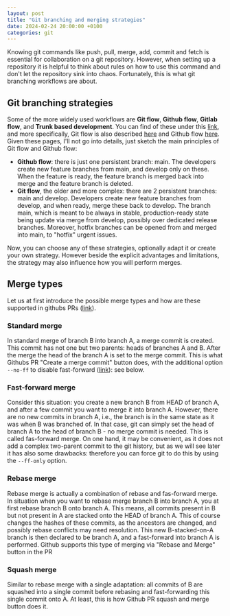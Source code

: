 ```yaml
---
layout: post
title: "Git branching and merging strategies"
date: 2024-02-24 20:00:00 +0100
categories: git
---
```


Knowing git commands like push, pull, merge, add, commit and fetch is essential for collaboration on a git repository. However, when setting up a repository it is helpful to think about rules on how to use this command and don't let the repository sink into chaos. Fortunately, this is what git branching workflows are about.

## Git branching strategies

Some of the more widely used workflows are **Git flow**, **Github flow**, **Gitlab flow**, and **Trunk based development**. You can find of these under this [link](https://www.abtasty.com/blog/git-branching-strategies/), and more specifically, Git flow is also described [here](https://nvie.com/posts/a-successful-git-branching-model/) and Github flow [here](https://docs.github.com/en/get-started/using-github/github-flow). Given these pages, I'll not go into details, just sketch the main principles of Git flow and Github flow:
- **Github flow**: there is just one persistent branch: main. The developers create new feature branches from main, and develop only on these. When the feature is ready, the feature branch is merged back into merge and the feature branch is deleted.
- **Git flow**, the older and more complex: there are 2 persistent branches: main and develop. Developers create new feature branches from develop, and when ready, merge these back to develop. The branch main, which is meant to be always in stable, production-ready state being update via merge from develop, possibly over dedicated release branches. Moreover, hotfix branches can be opened from and merged into main, to "hotfix" urgent issues.

Now, you can choose any of these strategies, optionally adapt it or create your own strategy. However beside the explicit advantages and limitations, the strategy may also influence how you will perform merges.

## Merge types
Let us at first introduce the possible merge types and how are these supported in githubs PRs ([link](https://docs.github.com/en/pull-requests/collaborating-with-pull-requests/incorporating-changes-from-a-pull-request/merging-a-pull-request#merging-a-pull-request)).

### Standard merge
In standard merge of branch B into branch A, a merge commit is created. This commit has not one but two parents: heads of branches A and B. After the merge the head of the branch A is set to the merge commit. This is what Githubs PR "Create a merge commit" button does, with the additional option `--no-ff` to disable fast-forward ([link](https://docs.github.com/en/pull-requests/collaborating-with-pull-requests/incorporating-changes-from-a-pull-request/about-pull-request-merges#merge-your-commits)): see below.

### Fast-forward merge
Consider this situation: you create a new branch B from HEAD of branch A, and after a few commit you want to merge it into branch A. However, there are no new commits in branch A, i.e., the branch is in the same state as it was when B was branched of.  In that case, git can simply set the head of branch A to the head of branch B - no merge commit is needed. This is called fas-forward merge. On one hand, it may be convenient, as it does not add a complex two-parent commit to the git history, but as we will see later it has also some drawbacks: therefore you can force git to do this by using the `--ff-only` option.

### Rebase merge
Rebase merge is actually a combination of rebase and fas-forward merge. In situation when you want to rebase merge branch B into branch A, you at first rebase branch B onto branch A. This means, all commits present in B but not present in A are stacked onto the HEAD of branch A. This of course changes the hashes of these commits, as the ancestors are changed, and possibly rebase conflicts may need resolution. This new B-stacked-on-A branch is then declared to be branch A, and a fast-forward into branch A is performed. Github supports this type of merging via "Rebase and Merge" button in the PR

### Squash merge
Similar to rebase merge with a single adaptation: all commits of B are squashed into a single commit before rebasing and fast-forwarding this single commit onto A. At least, this is how Github PR squash and merge button does it.

